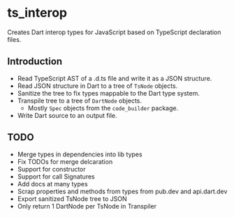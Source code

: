 # ts_interop
Creates Dart interop types for JavaScript based on TypeScript declaration files.

## Introduction

- Read TypeScript AST of a .d.ts file and write it as a JSON structure.
- Read JSON structure in Dart to a tree of `TsNode` objects.
- Sanitize the tree to fix types mappable to the Dart type system.
- Transpile tree to a tree of `DartNode` objects.
  - Mostly `Spec` objects from the `code_builder` package.
- Write Dart source to an output file.

## TODO

- Merge types in dependencies into lib types
- Fix TODOs for merge delcaration
- Support for constructor
- Support for call Signatures
- Add docs at many types
- Scrap properties and methods from types from pub.dev and api.dart.dev
- Export sanitized TsNode tree to JSON
- Only return 1 DartNode per TsNode in Transpiler
